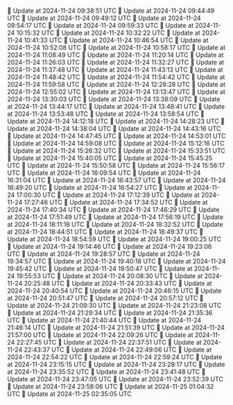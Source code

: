 🔄 Update at 2024-11-24 09:38:51 UTC
🔄 Update at 2024-11-24 09:44:49 UTC
🔄 Update at 2024-11-24 09:49:12 UTC
🔄 Update at 2024-11-24 09:54:17 UTC
🔄 Update at 2024-11-24 09:59:33 UTC
🔄 Update at 2024-11-24 10:15:32 UTC
🔄 Update at 2024-11-24 10:32:22 UTC
🔄 Update at 2024-11-24 10:41:33 UTC
🔄 Update at 2024-11-24 10:46:54 UTC
🔄 Update at 2024-11-24 10:52:08 UTC
🔄 Update at 2024-11-24 10:58:17 UTC
🔄 Update at 2024-11-24 11:08:49 UTC
🔄 Update at 2024-11-24 11:20:14 UTC
🔄 Update at 2024-11-24 11:26:03 UTC
🔄 Update at 2024-11-24 11:32:27 UTC
🔄 Update at 2024-11-24 11:37:48 UTC
🔄 Update at 2024-11-24 11:43:13 UTC
🔄 Update at 2024-11-24 11:48:42 UTC
🔄 Update at 2024-11-24 11:54:42 UTC
🔄 Update at 2024-11-24 11:59:58 UTC
🔄 Update at 2024-11-24 12:28:28 UTC
🔄 Update at 2024-11-24 12:55:02 UTC
🔄 Update at 2024-11-24 13:13:47 UTC
🔄 Update at 2024-11-24 13:30:03 UTC
🔄 Update at 2024-11-24 13:38:09 UTC
🔄 Update at 2024-11-24 13:44:17 UTC
🔄 Update at 2024-11-24 13:48:41 UTC
🔄 Update at 2024-11-24 13:53:48 UTC
🔄 Update at 2024-11-24 13:58:54 UTC
🔄 Update at 2024-11-24 14:12:18 UTC
🔄 Update at 2024-11-24 14:28:23 UTC
🔄 Update at 2024-11-24 14:38:04 UTC
🔄 Update at 2024-11-24 14:43:16 UTC
🔄 Update at 2024-11-24 14:47:45 UTC
🔄 Update at 2024-11-24 14:53:01 UTC
🔄 Update at 2024-11-24 14:59:08 UTC
🔄 Update at 2024-11-24 15:12:16 UTC
🔄 Update at 2024-11-24 15:26:32 UTC
🔄 Update at 2024-11-24 15:33:51 UTC
🔄 Update at 2024-11-24 15:40:05 UTC
🔄 Update at 2024-11-24 15:45:25 UTC
🔄 Update at 2024-11-24 15:50:58 UTC
🔄 Update at 2024-11-24 15:56:17 UTC
🔄 Update at 2024-11-24 16:09:54 UTC
🔄 Update at 2024-11-24 16:31:04 UTC
🔄 Update at 2024-11-24 16:43:57 UTC
🔄 Update at 2024-11-24 16:49:20 UTC
🔄 Update at 2024-11-24 16:54:27 UTC
🔄 Update at 2024-11-24 17:00:30 UTC
🔄 Update at 2024-11-24 17:12:39 UTC
🔄 Update at 2024-11-24 17:27:46 UTC
🔄 Update at 2024-11-24 17:34:52 UTC
🔄 Update at 2024-11-24 17:40:34 UTC
🔄 Update at 2024-11-24 17:46:29 UTC
🔄 Update at 2024-11-24 17:51:49 UTC
🔄 Update at 2024-11-24 17:56:19 UTC
🔄 Update at 2024-11-24 18:11:18 UTC
🔄 Update at 2024-11-24 18:32:52 UTC
🔄 Update at 2024-11-24 18:44:51 UTC
🔄 Update at 2024-11-24 18:49:37 UTC
🔄 Update at 2024-11-24 18:54:59 UTC
🔄 Update at 2024-11-24 19:00:25 UTC
🔄 Update at 2024-11-24 19:14:46 UTC
🔄 Update at 2024-11-24 19:23:06 UTC
🔄 Update at 2024-11-24 19:28:57 UTC
🔄 Update at 2024-11-24 19:34:57 UTC
🔄 Update at 2024-11-24 19:40:18 UTC
🔄 Update at 2024-11-24 19:45:42 UTC
🔄 Update at 2024-11-24 19:50:47 UTC
🔄 Update at 2024-11-24 19:55:53 UTC
🔄 Update at 2024-11-24 20:08:30 UTC
🔄 Update at 2024-11-24 20:25:48 UTC
🔄 Update at 2024-11-24 20:33:43 UTC
🔄 Update at 2024-11-24 20:40:54 UTC
🔄 Update at 2024-11-24 20:46:15 UTC
🔄 Update at 2024-11-24 20:51:47 UTC
🔄 Update at 2024-11-24 20:57:12 UTC
🔄 Update at 2024-11-24 21:09:30 UTC
🔄 Update at 2024-11-24 21:23:08 UTC
🔄 Update at 2024-11-24 21:29:34 UTC
🔄 Update at 2024-11-24 21:35:36 UTC
🔄 Update at 2024-11-24 21:40:44 UTC
🔄 Update at 2024-11-24 21:46:14 UTC
🔄 Update at 2024-11-24 21:51:39 UTC
🔄 Update at 2024-11-24 21:57:00 UTC
🔄 Update at 2024-11-24 22:09:26 UTC
🔄 Update at 2024-11-24 22:27:45 UTC
🔄 Update at 2024-11-24 22:37:51 UTC
🔄 Update at 2024-11-24 22:43:37 UTC
🔄 Update at 2024-11-24 22:49:06 UTC
🔄 Update at 2024-11-24 22:54:22 UTC
🔄 Update at 2024-11-24 22:59:24 UTC
🔄 Update at 2024-11-24 23:15:15 UTC
🔄 Update at 2024-11-24 23:28:17 UTC
🔄 Update at 2024-11-24 23:35:52 UTC
🔄 Update at 2024-11-24 23:41:48 UTC
🔄 Update at 2024-11-24 23:47:05 UTC
🔄 Update at 2024-11-24 23:52:39 UTC
🔄 Update at 2024-11-24 23:58:06 UTC
🔄 Update at 2024-11-25 01:04:32 UTC
🔄 Update at 2024-11-25 02:35:05 UTC
